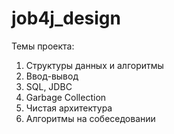 # job4j_design

Темы проекта:

1.  Структуры данных и алгоритмы
2.  Ввод-вывод
3.  SQL, JDBC
4.  Garbage Collection
5.  Чистая архитектура
6.  Алгоритмы на собеседовании
